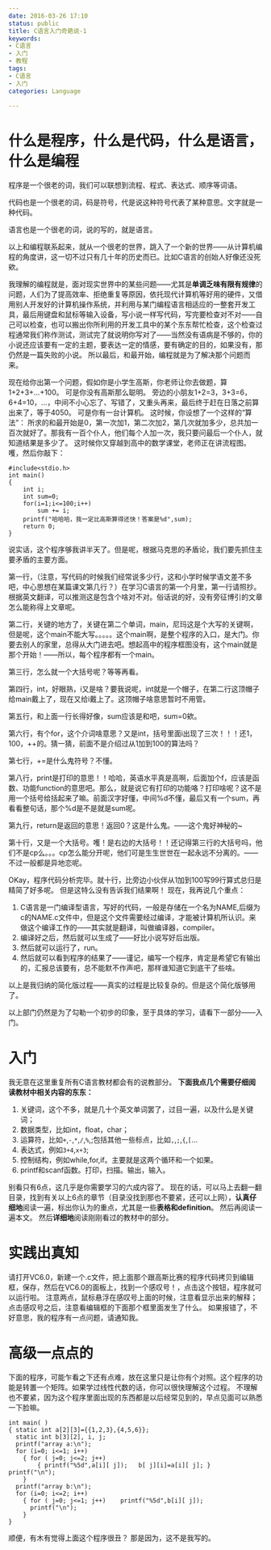 ```yaml
---
date: 2016-03-26 17:10
status: public
title: C语言入门奇葩说-1
keywords: 
- C语言
- 入门
- 教程
tags: 
- C语言
- 入门
categories: Language
 
---
```

# 什么是程序，什么是代码，什么是语言，什么是编程
程序是一个很老的词，我们可以联想到流程、程式、表达式、顺序等词语。

代码也是一个很老的词，码是符号，代是说这种符号代表了某种意思。文字就是一种代码。

语言也是一个很老的词，说的写的，就是语言。

以上和编程联系起来，就从一个很老的世界，跳入了一个新的世界——从计算机编程的角度讲，这一切不过只有几十年的历史而已。比如C语言的创始人好像还没死欸。

我理解的编程就是，面对现实世界中的某些问题——尤其是**单调乏味有限有规律**的问题，人们为了提高效率、拒绝重复等原因，依托现代计算机等好用的硬件，又借用别人开发好的计算机操作系统，并利用与某门编程语言相适应的一整套开发工具，最后用键盘和鼠标等输入设备，写小说一样写代码，写完要检查对不对——自己可以检查，也可以搬出你所利用的开发工具中的某个东东帮忙检查，这个检查过程通常我们称作测试，测试完了就说明你写对了——当然没有语病是不够的，你的小说还应该要有一定的主题，要表达一定的情感，要有确定的目的，如果没有，那仍然是一篇失败的小说。
所以最后，和最开始，编程就是为了解决那个问题而来。

现在给你出第一个问题，假如你是小学生高斯，你老师让你去做题，算1+2+3+...+100。
可是你没有高斯那么聪明。
旁边的小朋友1+2=3，3+3=6，6+4=10，...，中间不小心忘了、写错了，又重头再来，最后终于赶在日落之前算出来了，等于4050。
可是你有一台计算机。
这时候，你设想了一个这样的“算法”：
所求的和最开始是0，第一次加1，第二次加2，第几次就加多少，总共加一百次就好了。那我有一百个仆人，他们每个人加一次，我只要问最后一个仆人，就知道结果是多少了。
这时候你又穿越到高中的数学课堂，老师正在讲流程图。
嚄，然后你敲下：
```c:n
#include<stdio.h>
int main()
{
    int i;
    int sum=0;
    for(i=1;i<=100;i++)
        sum += i;
    printf("哈哈哈，我一定比高斯算得还快！答案是%d",sum);    
    return 0;
}
```
说实话，这个程序够我讲半天了。但是呢，根据马克思的矛盾论，我们要先抓住主要矛盾的主要方面。

第一行，（注意，写代码的时候我们经常说多少行，这和小学时候学语文差不多吧，中心思想在某篇课文第几行？）在学习C语言的第一个月里，第一行请照抄。根据英文翻译，可以推测这是包含个啥对不对。俗话说的好，没有旁征博引的文章怎么能称得上文章呢。

第二行，关键的地方了，关键在第二个单词，main，尼玛这是个大写的关键啊，但是呢，这个main不能大写。。。。。这个main啊，是整个程序的入口，是大门。你要去别人的家里，总得从大门进去吧。想起高中的程序框图没有，这个main就是那个开始！——所以，每个程序都有一个main。

第三行，怎么就一个大括号呢？等等再看。

第四行，int，好眼熟，i又是啥？要我说呢，int就是一个帽子，在第二行这顶帽子给main戴上了，现在又给i戴上了。这顶帽子啥意思暂时不用管。

第五行，和上面一行长得好像，sum应该是和吧，sum=0欸。

第六行，有个for，这个介词啥意思？又是int，括号里面i出现了三次！！！还1，100，++的。猜一猜，前面不是介绍过从1加到100的算法吗？

第七行，+=是什么鬼符号？不懂。

第八行，print是打印的意思！！哈哈，英语水平真是高啊，后面加个f，应该是函数、功能function的意思吧。那么，就是说它有打印的功能咯？打印啥呢？这不是用一个括号给括起来了嘛。前面汉字好懂，中间%d不懂，最后又有一个sum，再看看整句话，那个%d是不是就是sum呢。

第九行，return是返回的意思！返回0？这是什么鬼。——这个鬼好神秘的~

第十行，又是一个大括号。嚄！是右边的大括号！！还记得第三行的大括号吗，他们不是cp么。。。cp怎么能分开呢，他们可是生生世世在一起永远不分离的。——不过一般都是异地恋呢。

OKay，程序代码分析完毕。就十行，比旁边小伙伴从1加到100写99行算式总归是精简了好多呢。
但是这特么没有告诉我们结果啊！
现在，我再说几个重点：
1. C语言是一门编译型语言，写好的代码，一般是存储在一个名为NAME,后缀为c的NAME.c文件中，但是这个文件需要经过编译，才能被计算机所认识。来做这个编译工作的——其实就是翻译，叫做编译器，compiler。
2. 编译好之后，然后就可以生成了——好比小说写好后出版。
3. 然后就可以运行了，run。
4. 然后就可以看到程序的结果了——谨记，编写一个程序，肯定是希望它有输出的，汇报总该要有，总不能默不作声吧，那样谁知道它到底干了些啥。

以上是我归纳的简化版过程——真实的过程是比较复杂的。但是这个简化版够用了。

以上部门仍然是为了勾勒一个初步的印象，至于具体的学习，请看下一部分——入门。
# 入门
我无意在这里重复所有C语言教材都会有的说教部分。
**下面我点几个需要仔细阅读教材中相关内容的东东：**
1. 关键词，这个不多，就是几十个英文单词罢了，过目一遍，以及什么是关键词；
2. 数据类型，比如int，float，char；
3. 运算符，比如`+`,`-`,`*`,`/`,`%`,;包括其他一些标点，比如`,`,`;`,`{`,`[`...
4. 表达式，例如`3+4`,`x+3`;
5. 控制结构，例如while,for,if。主要就是这两个循环和一个如果。
6. printf和scanf函数。打印，扫描。输出，输入。

别看只有6点，这几乎是你需要学习的六成内容了。
现在的话，可以马上去翻一翻目录，找到有关以上6点的章节（目录没找到那也不要紧，还可以上网），**认真仔细地**阅读一遍，标出你认为的重点，尤其是一些**表格和definition**。
然后再阅读一遍本文。
然后**详细地**阅读刚刚看过的教材中的部分。

# 实践出真知
请打开VC6.0，新建一个.c文件，把上面那个跟高斯比赛的程序代码拷贝到编辑框，保存，然后在VC6.0的面板上，找到一个感叹号！，点击这个按钮，程序就可以运行啦。
注意两点，鼠标悬浮在感叹号上面的时候，注意看显示出来的解释；
点击感叹号之后，注意看编辑框的下面那个框里面发生了什么。
如果报错了，不好意思，我的程序有一点问题，请通知我。
# 高级一点点的
下面的程序，可能乍看之下还有点难，放在这里只是让你有个对照。这个程序的功能是转置一个矩阵。如果学过线性代数的话，你可以很快理解这个过程。
不理解也不要紧，因为这个程序里面出现的东西都是以后经常见到的，早点见面可以熟悉一下脸嘛。
```c:n
int main( )
{ static int a[2][3]={{1,2,3},{4,5,6}};
  static int b[3][2], i, j;
  printf("array a:\n");
  for (i=0; i<=1; i++)
    { for ( j=0; j<=2; j++)
        { printf("%5d",a[i][ j]);   b[ j][i]=a[i][ j]; }       printf("\n");
    }
  printf("array b:\n");
  for (i=0; i<=2; i++)
    { for ( j=0; j<=1; j++)    printf("%5d",b[i][ j]);
      printf("\n");
    }
}
```
顺便，有木有觉得上面这个程序很丑？
那是因为，这不是我写的。